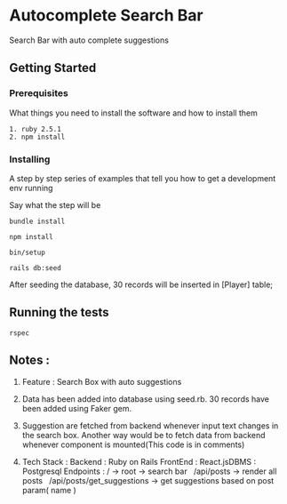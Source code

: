 # Autocomplete Search Bar

Search Bar with auto complete suggestions

## Getting Started

### Prerequisites

What things you need to install the software and how to install them

```
1. ruby 2.5.1
2. npm install
```

### Installing

A step by step series of examples that tell you how to get a development env running

Say what the step will be

```
bundle install
```

```
npm install
```

```
bin/setup

rails db:seed
```

After seeding the database, 30 records will be inserted in [Player] table;

## Running the tests

```
rspec
```

## Notes :

1. Feature : Search Box with auto suggestions

2. Data has been added into database using seed.rb. 30 records have been added using Faker gem.

3. Suggestion are fetched from backend whenever input text changes in the search box. Another way would be to fetch data from backend whenever component is mounted(This code is in comments)

4. Tech Stack :
   Backend : Ruby on Rails
   FrontEnd : React.jsDBMS : Postgresql
   Endpoints : / -> root -> search bar
     /api/posts -> render all posts
     /api/posts/get_suggestions -> get suggestions based on post param( name )
